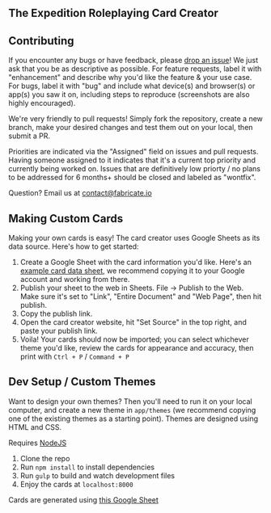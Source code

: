 ## The Expedition Roleplaying Card Creator

## Contributing

If you encounter any bugs or have feedback, please [drop an issue](https://github.com/Fabricate-IO/expedition-cards/issues/new)! We just ask that you be as descriptive as possible. For feature requests, label it with "enhancement" and describe why you'd like the feature & your use case. For bugs, label it with "bug" and include what device(s) and browser(s) or app(s) you saw it on, including steps to reproduce (screenshots are also highly encouraged).

We're very friendly to pull requests! Simply fork the repository, create a new branch, make your desired changes and test them out on your local, then submit a PR.

Priorities are indicated via the "Assigned" field on issues and pull requests. Having someone assigned to it indicates that it's a current top priority and currently being worked on. Issues that are definitively low priorty / no plans to be addressed for 6 months+ should be closed and labeled as "wontfix".

Question? Email us at contact@fabricate.io

## Making Custom Cards

Making your own cards is easy! The card creator uses Google Sheets as its data source. Here's how to get started:

1. Create a Google Sheet with the card information you'd like. Here's an [example card data sheet](https://docs.google.com/spreadsheets/d/1MVZ2hqihag6QvbRgBGafOi_NbNhZ1TL2a1DH_ojG__o/edit#gid=987926921), we recommend copying it to your Google account and working from there.
2. Publish your sheet to the web in Sheets. File -> Publish to the Web. Make sure it's set to "Link", "Entire Document" and "Web Page", then hit publish.
3. Copy the publish link.
4. Open the card creator website, hit "Set Source" in the top right, and paste your publish link.
5. Voila! Your cards should now be imported; you can select whichever theme you'd like, review the cards for appearance and accuracy, then print with `Ctrl + P` / `Command + P`

## Dev Setup / Custom Themes

Want to design your own themes? Then you'll need to run it on your local computer, and create a new theme in `app/themes` (we recommend copying one of the existing themes as a starting point). Themes are designed using HTML and CSS.

Requires [NodeJS](https://nodejs.org/en/download/)

1. Clone the repo
2. Run `npm install` to install dependencies
3. Run `gulp` to build and watch development files
4. Enjoy the cards at `localhost:8000`

Cards are generated using [this Google Sheet](https://docs.google.com/spreadsheets/d/1WvRrQUBRSZS6teOcbnCjAqDr-ubUNIxgiVwWGDcsZYM/edit?usp=sharing)
